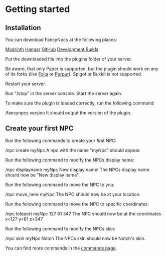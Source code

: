 # Getting started

## Installation

<procedure title="Download" type="choices">
    <p>You can download FancyNpcs at the following places:</p>
    <step><a href="https://modrinth.com/plugin/fancynpcs/versions">Modrinth</a></step>
    <step><a href="https://hangar.papermc.io/Oliver/FancyNpcs/versions">Hangar</a></step>
    <step><a href="https://github.com/FancyMcPlugins/FancyNpcs/releases">GitHub</a></step>
    <step><a href="https://jenkins.fancyplugins.de/job/FancyNpcs/">Development Builds</a></step>
</procedure>

<procedure title="Plugins folder">
    <p>Put the downloaded file into the plugins folder of your server.</p>
</procedure>

<warning>Be aware, that only Paper is supported, but the plugin should work on any of its forks (like <a href="https://github.com/PaperMC/Folia">Folia</a> or <a href="https://github.com/PurpurMC/Purpur">Purpur</a>). Spigot or Bukkit is not supported.</warning>

<procedure title="Restart server">
    <p>Restart your server.</p>
    <step>Run "/stop" in the server console.</step>
    <step>Start the server again.</step>
</procedure>

<procedure title="Checking plugin">
    <p>To make sure the plugin is loaded correctly, run the following command:</p>
    <step>/fancynpcs version</step>
    <step>It should output the version of the plugin.</step>
</procedure>

## Create your first NPC

<procedure title="Create NPC">
    <p>Run the following commands to create your first NPC:</p>
    <step>/npc create myNpc</step>
    <step>A npc with the name "myNpc" should appear.</step>
</procedure>

<procedure title="Modify NPCs display name">
    <p>Run the following command to modify the NPCs display name:</p>
    <step>/npc displayname myNpc New display name!</step>
    <step>The NPCs display name should now be "New display name".</step>
</procedure>

<procedure title="Move the NPC to you">
    <p>Run the following command to move the NPC to you:</p>
    <step>/npc move_here myNpc</step>
    <step>The NPC should now be at your location.</step>
</procedure>

<procedure title="Move the NPC to a specific location">
    <p>Run the following command to move the NPC to specific coordinates:</p>
    <step>/npc teleport myNpc 127 61 347</step>
    <step>The NPC should now be at the coordinates x=127 y=61 z=347</step>
</procedure>

<procedure title="Modify NPCs skin">
    <p>Run the following command to modify the NPCs skin:</p>
    <step>/npc skin myNpc Notch</step>
    <step>The NPCs skin should now be Notch's skin.</step>
</procedure>

<tip title="More commands.">You can find more commands in the <a href="FN-Commands.md">commands page</a>.</tip>